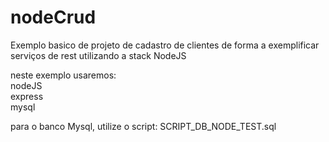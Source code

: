 # nodeCrud

Exemplo basico de projeto de cadastro de clientes de forma a exemplificar
serviços de rest utilizando a stack NodeJS

neste exemplo usaremos:<br/>
nodeJS<br/>
express<br/>
mysql<br/>

para o banco Mysql, utilize o script: SCRIPT_DB_NODE_TEST.sql
